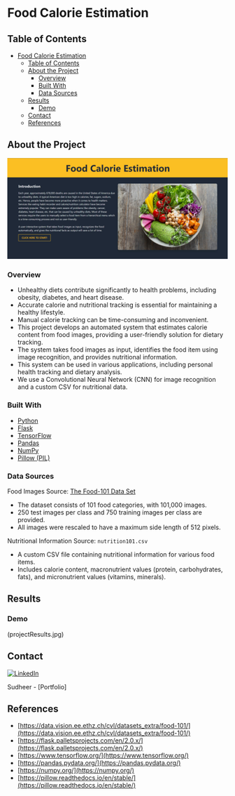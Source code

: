 # Food Calorie Estimation

## Table of Contents

- [Food Calorie Estimation](#food-calorie-estimation)
  - [Table of Contents](#table-of-contents)
  - [About the Project](#about-the-project)
    - [Overview](#overview)
    - [Built With](#built-with)
    - [Data Sources](#data-sources)
  - [Results](#results)
    - [Demo](#demo)
  - [Contact](#contact)
  - [References](#references)

## About the Project

![Food](.images/Head.jpg)

### Overview

* Unhealthy diets contribute significantly to health problems, including obesity, diabetes, and heart disease.
* Accurate calorie and nutritional tracking is essential for maintaining a healthy lifestyle.
* Manual calorie tracking can be time-consuming and inconvenient.
* This project develops an automated system that estimates calorie content from food images, providing a user-friendly solution for dietary tracking.
* The system takes food images as input, identifies the food item using image recognition, and provides nutritional information.
* This system can be used in various applications, including personal health tracking and dietary analysis.
* We use a Convolutional Neural Network (CNN) for image recognition and a custom CSV for nutritional data.
  

### Built With

* [Python](https://www.python.org/)
* [Flask](https://flask.palletsprojects.com/en/2.0.x/)
* [TensorFlow](https://www.tensorflow.org/)
* [Pandas](https://pandas.pydata.org/)
* [NumPy](https://numpy.org/)
* [Pillow (PIL)](https://pillow.readthedocs.io/en/stable/)

### Data Sources

Food Images Source: [The Food-101 Data Set](https://data.vision.ee.ethz.ch/cvl/datasets_extra/food-101/)

* The dataset consists of 101 food categories, with 101,000 images.
* 250 test images per class and 750 training images per class are provided.
* All images were rescaled to have a maximum side length of 512 pixels.

Nutritional Information Source: `nutrition101.csv`

* A custom CSV file containing nutritional information for various food items.
* Includes calorie content, macronutrient values (protein, carbohydrates, fats), and micronutrient values (vitamins, minerals).

## Results

### Demo

(projectResults.jpg)

## Contact

[![LinkedIn](https://api.iconify.design/openmoji:linkedin.svg?width=40&height=40)](https://www.linkedin.com/in/sudheer-ayinavilli/)

Sudheer - [Portfolio]

## References

* [https://data.vision.ee.ethz.ch/cvl/datasets_extra/food-101/](https://data.vision.ee.ethz.ch/cvl/datasets_extra/food-101/)
* [https://flask.palletsprojects.com/en/2.0.x/](https://flask.palletsprojects.com/en/2.0.x/)
* [https://www.tensorflow.org/](https://www.tensorflow.org/)
* [https://pandas.pydata.org/](https://pandas.pydata.org/)
* [https://numpy.org/](https://numpy.org/)
* [https://pillow.readthedocs.io/en/stable/](https://pillow.readthedocs.io/en/stable/)
